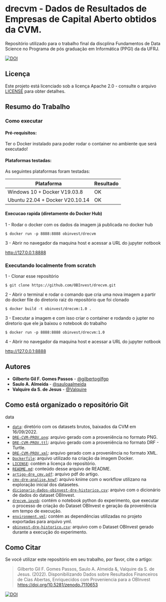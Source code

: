 # drecvm - Dados de Resultados de Empresas de Capital Aberto obtidos da CVM.
Repositório utilizado para o trabalho final da discplina Fundamentos de Data Science no Programa de pós graduação em Informática (PPGI) da da UFRJ. 

[![DOI](https://zenodo.org/badge/DOI/10.5281/zenodo.7114963.svg)](https://doi.org/10.5281/zenodo.7114963)

## Licença
Este projeto está licenciado sob a licença Apache 2.0 - consulte o arquivo [LICENSE](LICENSE) para obter detalhes.

## Resumo do Trabalho 

### Como executar

#### Pré-requisitos:

Ter o Docker instalado para poder rodar o container no ambiente que será executado!

#### Plataformas testadas:

As seguintes plataformas foram testadas:

Plataforma | Resultado
---------- | ---------
Windows 10 + Docker V19.03.8 | OK
Ubuntu 22.04 + Docker V20.10.14 | OK

#### Execucao rapida (diretamente do Docker Hub)
1 - Rodar o docker com os dados da imagem já publicada no docker hub
```
$ docker run -p 8888:8888 obinvest/drecvm
```
3 - Abrir no navegador da maquina host e acessar a URL do jupyter notbook

http://127.0.0.1:8888

### Executando localmente from scratch
1 - Clonar esse repositório
```    
$ git clone https://github.com/OBInvest/drecvm.git
```  
2 - Abrir o terminal e rodar o comando que cria uma nova imagem a partir do docker file do diretorio raiz do repositório que foi clonado
```    
$ docker build -t obinvest/drecvm:1.0 .
```    
3 - Executar a imagem e com isso criar o container e rodando o jupter no diretorio que ele ja baixou o notebook do trabalho
```
$ docker run -p 8888:8888 obinvest/drecvm:1.0
```
4 - Abrir no navegador da maquina host e acessar a URL do jupyter notbook

http://127.0.0.1:8888

## Autores
- **Gilberto Gil F. Gomes Passos** - [@gilbertogilfgp](https://github.com/gilbertogilfgp)
- **Saulo A. Almeida** - [@sauloaalmeida](https://github.com/sauloaalmeida)
- **Valquire da S. de Jesus** - [@Valquire](https://github.com/Valquire)

## Como está organizado o repositório Git
data
- [`data`](data): diretório com os datasets brutos, baixados da CVM em 16/09/2022.
- [`DRE-CVM-PROV.png`](DRE-CVM-PROV.png): arquivo gerado com a proveniência no formato PNG.
- [`DRE-CVM-PROV.ttl`](DRE-CVM-PROV.ttl): arquivo gerado com a proveniência no formato DRF - Turtle.
- [`DRE-CVM-PROV.xml`](DRE-CVM-PROV.png): arquivo gerado com a proveniência no formato XML.
- [`Dockerfile`](Dockerfile): arquivo utilizado na criação da imagem Docker.
- [`LICENSE`](LICENSE): contém a licença do repositório.
- [`README.md`](README.md): conteúdo desse arquivo de README.
- [`artigo-dre_cmv.pdf`](artigo-dre_cmv.pdf): arquivo pdf do artigo.
- [`cmv-dre-analise.knwf`](cmv-dre-analise.knwf): arquivo knime com o workflow utilizano na exploração inicial dos datasetes.
- [`dicionario-dados-obinvest-dre-historico.csv`](dicionario-dados-obinvest-dre-historico.csv): arquivo com o dicionário de dados do dataset OBInvest.
- [`drecvm.ipynb`](drecvm.ipynb): contém o notebook python do experimento, que executar o processo de criação do Dataset OBInvest e geração da proveniência em tempo de execução.
- [`environment.yml`](environment.yml): contém as dependências utilizadas no projeto exportadas para arquivo yml.
- [`obinvest-dre-historico.csv`](obinvest-dre-historico.csv): arquivo com o Dataset OBInvest gerado durante a execução do experimento.

## Como Citar
Se você utilizar este repositório em seu trabalho, por favor, cite o artigo:

>Gilberto Gil F. Gomes Passos, Saulo A. Almeida &, Valquire da S. de Jesus. (2022). Disponibilizando Dados sobre Resultados Financeiros de Cias Abertas, Enriquecidos com Proveniencia para a OBInvest https://doi.org/10.5281/zenodo.7110653

[![DOI](https://zenodo.org/badge/DOI/10.5281/zenodo.7114963.svg)](https://doi.org/10.5281/zenodo.7114963)
